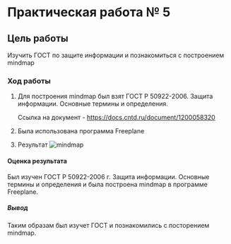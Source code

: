 # Практическая работа № 5

## Цель работы

Изучить ГОСТ по защите информации и познакомиться с построением mindmap

### Ход работы

1. Для построения mindmap был взят ГОСТ Р 50922-2006. Защита информации. Основные термины и определения.

      Ссылка на документ - https://docs.cntd.ru/document/1200058320

2. Была использована программа Freeplane

3. Результат
![mindmap](https://github.com/Ma7vey13/Mitrofanov/assets/92400475/36ff469a-cd11-4fe3-9271-1cb4aa99e0e7)

#### Оценка результата

Был изучен ГОСТ Р 50922-2006 г. Защита информации. Основные термины и определения и была построена mindmap в программе Freeplane.

##### Вывод

Таким образам был изучет ГОСТ и познакомились с посторением mindmap.
